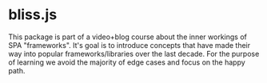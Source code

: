 # bliss.js
This package is part of a video+blog course about the inner workings of SPA \"frameworks\". It's goal is to introduce concepts that have made their way into popular frameworks/libraries over the last decade. For the purpose of learning we avoid the majority of edge cases and focus on the happy path.